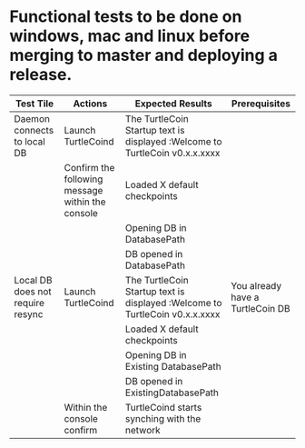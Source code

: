 # Functional tests to be done on windows, mac and linux before merging to master and deploying a release.

Test Tile|Actions | Expected Results | Prerequisites |
----|---|---|---
Daemon connects to local DB | Launch TurtleCoind | The TurtleCoin Startup text is displayed :Welcome to TurtleCoin v0.x.x.xxxx | 
||Confirm the following message within the console | Loaded X default checkpoints|
|||Opening DB in DatabasePath |
|||DB opened in DatabasePath |
Local DB does not require resync|Launch TurtleCoind|The TurtleCoin Startup text is displayed :Welcome to TurtleCoin v0.x.x.xxxx|You already have a TurtleCoin DB
|||Loaded X default checkpoints|
|||Opening DB in Existing DatabasePath|
|||DB opened in ExistingDatabasePath|
||Within the console confirm |TurtleCoind starts synching with the network
